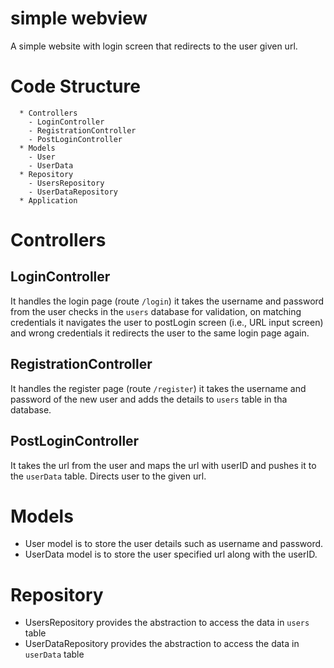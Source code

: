 # simple webview
A simple website with login screen that redirects to the user given url.

# Code Structure
```
  * Controllers
    - LoginController
    - RegistrationController
    - PostLoginController
  * Models
    - User
    - UserData
  * Repository
    - UsersRepository
    - UserDataRepository
  * Application
```
# Controllers
## LoginController
It handles the login page (route `/login`)
it takes the username and password from the user checks in the `users` database for validation, on matching credentials it navigates the user to postLogin screen (i.e., URL input screen) and wrong credentials it redirects the user to the same login page again.

## RegistrationController
It handles the register page (route `/register`)
it takes the username and password of the new user and adds the details to `users` table in tha database.

## PostLoginController
It takes the url from the user and maps the url with userID and pushes it to the `userData` table. Directs user to the given url.

# Models
 * User model is to store the user details such as username and password.
 * UserData model is to store the user specified url along with the userID.

# Repository
 * UsersRepository provides the abstraction to access the data in `users` table
 * UserDataRepository provides the abstraction to access the data in `userData` table



